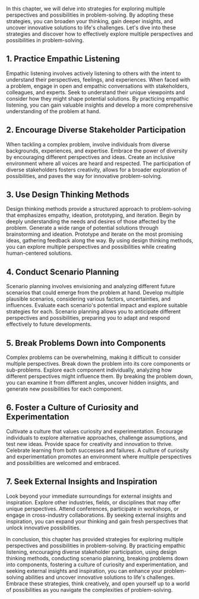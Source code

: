 
In this chapter, we will delve into strategies for exploring multiple perspectives and possibilities in problem-solving. By adopting these strategies, you can broaden your thinking, gain deeper insights, and uncover innovative solutions to life's challenges. Let's dive into these strategies and discover how to effectively explore multiple perspectives and possibilities in problem-solving.

**1. Practice Empathic Listening**
----------------------------------

Empathic listening involves actively listening to others with the intent to understand their perspectives, feelings, and experiences. When faced with a problem, engage in open and empathic conversations with stakeholders, colleagues, and experts. Seek to understand their unique viewpoints and consider how they might shape potential solutions. By practicing empathic listening, you can gain valuable insights and develop a more comprehensive understanding of the problem at hand.

**2. Encourage Diverse Stakeholder Participation**
--------------------------------------------------

When tackling a complex problem, involve individuals from diverse backgrounds, experiences, and expertise. Embrace the power of diversity by encouraging different perspectives and ideas. Create an inclusive environment where all voices are heard and respected. The participation of diverse stakeholders fosters creativity, allows for a broader exploration of possibilities, and paves the way for innovative problem-solving.

**3. Use Design Thinking Methods**
----------------------------------

Design thinking methods provide a structured approach to problem-solving that emphasizes empathy, ideation, prototyping, and iteration. Begin by deeply understanding the needs and desires of those affected by the problem. Generate a wide range of potential solutions through brainstorming and ideation. Prototype and iterate on the most promising ideas, gathering feedback along the way. By using design thinking methods, you can explore multiple perspectives and possibilities while creating human-centered solutions.

**4. Conduct Scenario Planning**
--------------------------------

Scenario planning involves envisioning and analyzing different future scenarios that could emerge from the problem at hand. Develop multiple plausible scenarios, considering various factors, uncertainties, and influences. Evaluate each scenario's potential impact and explore suitable strategies for each. Scenario planning allows you to anticipate different perspectives and possibilities, preparing you to adapt and respond effectively to future developments.

**5. Break Problems Down into Components**
------------------------------------------

Complex problems can be overwhelming, making it difficult to consider multiple perspectives. Break down the problem into its core components or sub-problems. Explore each component individually, analyzing how different perspectives might influence them. By breaking the problem down, you can examine it from different angles, uncover hidden insights, and generate new possibilities for each component.

**6. Foster a Culture of Curiosity and Experimentation**
--------------------------------------------------------

Cultivate a culture that values curiosity and experimentation. Encourage individuals to explore alternative approaches, challenge assumptions, and test new ideas. Provide space for creativity and innovation to thrive. Celebrate learning from both successes and failures. A culture of curiosity and experimentation promotes an environment where multiple perspectives and possibilities are welcomed and embraced.

**7. Seek External Insights and Inspiration**
---------------------------------------------

Look beyond your immediate surroundings for external insights and inspiration. Explore other industries, fields, or disciplines that may offer unique perspectives. Attend conferences, participate in workshops, or engage in cross-industry collaborations. By seeking external insights and inspiration, you can expand your thinking and gain fresh perspectives that unlock innovative possibilities.

In conclusion, this chapter has provided strategies for exploring multiple perspectives and possibilities in problem-solving. By practicing empathic listening, encouraging diverse stakeholder participation, using design thinking methods, conducting scenario planning, breaking problems down into components, fostering a culture of curiosity and experimentation, and seeking external insights and inspiration, you can enhance your problem-solving abilities and uncover innovative solutions to life's challenges. Embrace these strategies, think creatively, and open yourself up to a world of possibilities as you navigate the complexities of problem-solving.
